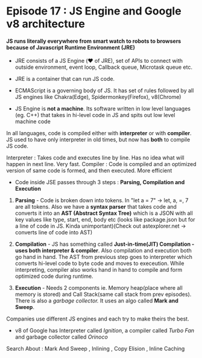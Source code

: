 # Episode 17 : JS Engine and Google v8 architecture

#### JS runs literally everywhere from smart watch to robots to browsers because of Javascript Runtime Environment (JRE)

- JRE consists of a JS Engine (❤️ of JRE), set of APIs to connect with outside environment, event loop, Callback queue, Microtask queue etc.
- JRE is a container that can run JS code. 

- ECMAScript is a governing body of JS. It has set of rules followed by all JS engines like Chakra(Edge), Spidermonkey(Firefox), v8(Chrome)
- JS Engine is **not a machine**. Its software written in low level languages (eg. C++) that takes in hi-level code in JS and spits out low level machine 
code 

In all languages, code is compiled either with **interpreter** or with **compiler**. JS used to have only interpreter in old times, but now has **both**
to compile JS code. 

Interpreter : Takes code and executes line by line. Has no idea what will happen in next line. Very fast.
Compiler : Code is compiled and an optimized version of same code is formed, and then executed. More efficient

- Code inside JSE passes through 3 steps : **Parsing, Compilation and Execution**

1. **Parsing** - Code is broken down into tokens. In "let a = 7" -> let, a, =, 7 are all tokens. Also we have a **syntax parser** that takes code and converts it
into an **AST (Abstract Syntax Tree)** which is a JSON with all key values like type, start, end, body etc (looks like package.json but for a line of code in JS. Kinda 
unimportant)(Check out astexplorer.net -> converts line of code into AST)

2. **Compilation** - JS has something called **Just-in-time(JIT) Compilation - uses both interpreter & compiler**. Also compilation and execution both go hand in hand. 
The AST from previous step goes to interpreter which converts hi-level code to byte code and moves to execeution. While interpreting, compiler also works hand in hand
to compile and form optimized code during runtime. 

3. **Execution** - Needs 2 components ie. Memory heap(place where all memory is stored) and Call Stack(same call stack from prev episodes). There is also a *garbage collector.*
It uses an algo called **Mark and Sweep**. 

Companies use different JS engines and each try to make theirs the best. 

- v8 of Google has Interpreter called *Ignition*, a compiler called *Turbo Fan* and garbage collector called *Orinoco*

Search About : Mark And Sweep , Inlining , Copy Elision , Inline Caching
